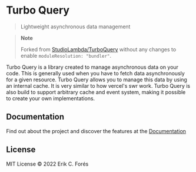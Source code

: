 # Turbo Query

> Lightweight asynchronous data management

> **Note**
>
> Forked from [StudioLambda/TurboQuery](https://github.com/StudioLambda/TurboQuery) without any changes to enable `moduleResolution: "bundler"`.

Turbo Query is a library created to manage asynchronous data on your code. This is generally used when you have to fetch data asynchronously for a given resource. Turbo Query allows you to manage this data by using an internal cache. It is very similar to how vercel's swr work. Turbo Query is also build to support arbitrary cache and event system, making it possible to create your own implementations.

## Documentation

Find out about the project and discover the features at the [Documentation](https://erik.cat/post/turbo-query-lightweight-asynchronous-data-management)

## License

MIT License © 2022 Erik C. Forés

